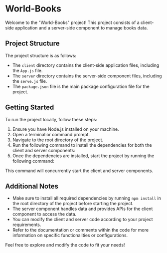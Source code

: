 # World-Books

Welcome to the "World-Books" project! This project consists of a client-side application and a server-side component to manage books data.

## Project Structure

The project structure is as follows:


- The `client` directory contains the client-side application files, including the `App.js` file.
- The `server` directory contains the server-side component files, including the `serve.js` file.
- The `package.json` file is the main package configuration file for the project.

## Getting Started

To run the project locally, follow these steps:

1. Ensure you have Node.js installed on your machine.
2. Open a terminal or command prompt.
3. Navigate to the root directory of the project.
4. Run the following command to install the dependencies for both the client and server components:
5. Once the dependencies are installed, start the project by running the following command:

This command will concurrently start the client and server components.

## Additional Notes

- Make sure to install all required dependencies by running `npm install` in the root directory of the project before starting the project.
- The server component handles data and provides APIs for the client component to access the data.
- You can modify the client and server code according to your project requirements.
- Refer to the documentation or comments within the code for more information on specific functionalities or configurations.

Feel free to explore and modify the code to fit your needs!

